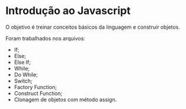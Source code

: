 # Introdução ao Javascript

O objetivo é treinar conceitos básicos da linguagem e construir objetos.

Foram trabalhados nos arquivos:
- If;
- Else;
- Else If;
- While;
- Do While;
- Switch;
- Factory Function;
- Construct Function;
- Clonagem de objetos com método assign.
